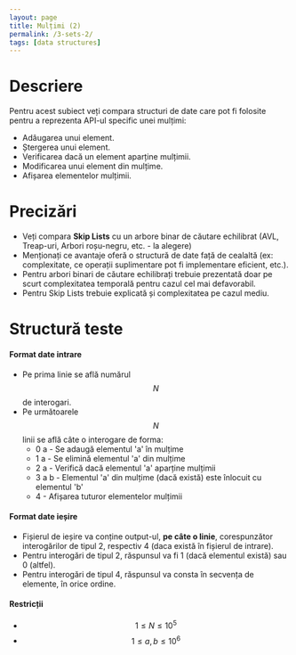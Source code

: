 ```yaml
---
layout: page
title: Mulțimi (2)
permalink: /3-sets-2/
tags: [data structures]
---
```


# Descriere

Pentru acest subiect veți compara structuri de date care pot fi folosite pentru a reprezenta API-ul
specific unei mulțimi:

- Adâugarea unui element.
- Ștergerea unui element.
- Verificarea dacă un element aparține mulțimii.
- Modificarea unui element din mulțime.
- Afișarea elementelor mulțimii.

# Precizări

- Veți compara **Skip Lists** cu un arbore binar de căutare echilibrat (AVL, Treap-uri, Arbori roșu-negru, etc. - la alegere)
- Menționați ce avantaje oferă o structură de date față de cealaltă (ex: complexitate, ce operații suplimentare pot fi implementare eficient, etc.).
- Pentru arbori binari de căutare echilibrați trebuie prezentată doar pe scurt complexitatea temporală pentru cazul cel mai defavorabil.
- Pentru Skip Lists trebuie explicată și complexitatea pe cazul mediu.

# Structură teste

#### Format date intrare
- Pe prima linie se află numărul $$N$$ de interogari.
- Pe următoarele $$N$$ linii se află câte o interogare de forma:
    - 0 a - Se adaugă elementul 'a' în mulțime
    - 1 a - Se elimină elementul 'a' din mulțime
    - 2 a - Verifică dacă elementul 'a' aparține mulțimii
    - 3 a b - Elementul 'a' din mulțime (dacă există) este înlocuit cu elementul 'b'
    - 4 - Afișarea tuturor elementelor mulțimii

#### Format date ieșire
- Fișierul de ieșire va conține output-ul, **pe câte o linie**, corespunzător interogărilor de tipul 2, respectiv 4 (daca există în fișierul de intrare).
- Pentru interogări de tipul 2, răspunsul va fi 1 (dacă elementul există) sau 0 (altfel).
- Pentru interogări de tipul 4, răspunsul va consta în secvența de elemente, în orice ordine.

#### Restricții
- $$ 1 \leq N \leq 10^5$$
- $$ 1 \leq a, b \leq 10^6$$ 
